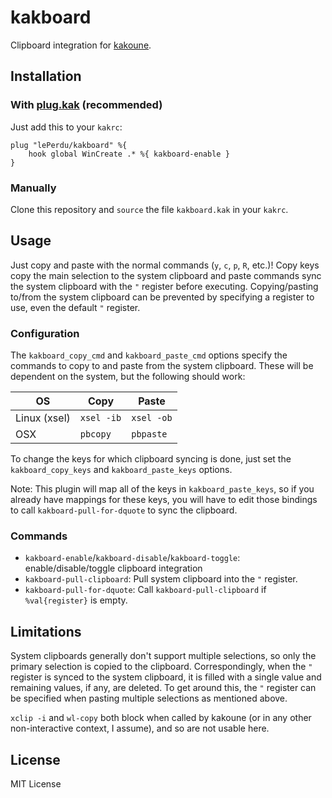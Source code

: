 # kakboard

Clipboard integration for [kakoune](https://kakoune.org).


## Installation

### With [plug.kak](https://github.com/andreyorst/plug.kak) (recommended)

Just add this to your `kakrc`:
```
plug "lePerdu/kakboard" %{
    hook global WinCreate .* %{ kakboard-enable }
}
```

### Manually

Clone this repository and `source` the file `kakboard.kak` in your `kakrc`.


## Usage

Just copy and paste with the normal commands (`y`, `c`, `p`, `R`, etc.)! Copy
keys copy the main selection to the system clipboard and paste commands sync the
system clipboard with the `"` register before executing. Copying/pasting to/from
the system clipboard can be prevented by specifying a register to use, even the
default `"` register.

### Configuration

The `kakboard_copy_cmd` and `kakboard_paste_cmd` options specify the commands to
copy to and paste from the system clipboard. These will be dependent on the
system, but the following should work:

| OS           | Copy       | Paste      |
| ------------ | ---------- | ---------- |
| Linux (xsel) | `xsel -ib` | `xsel -ob` |
| OSX          | `pbcopy`   | `pbpaste`  |

To change the keys for which clipboard syncing is done, just set the
`kakboard_copy_keys` and `kakboard_paste_keys` options.

Note: This plugin will map all of the keys in `kakboard_paste_keys`, so if you
already have mappings for these keys, you will have to edit those bindings to
call `kakboard-pull-for-dquote` to sync the clipboard.

### Commands

- `kakboard-enable`/`kakboard-disable`/`kakboard-toggle`: enable/disable/toggle
  clipboard integration
- `kakboard-pull-clipboard`: Pull system clipboard into the `"` register.
- `kakboard-pull-for-dquote`: Call `kakboard-pull-clipboard` if
  `%val{register}` is empty.


## Limitations

System clipboards generally don't support multiple selections, so only the
primary selection is copied to the clipboard. Correspondingly, when the `"`
register is synced to the system clipboard, it is filled with a single value
and remaining values, if any, are deleted. To get around this, the `"` register
can be specified when pasting multiple selections as mentioned above.

`xclip -i` and `wl-copy` both block when called by kakoune (or in any other
non-interactive context, I assume), and so are not usable here.


## License

MIT License
